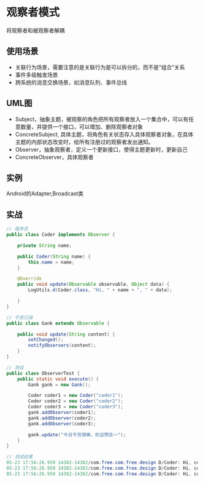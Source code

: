 # 观察者模式
将观察者和被观察者解耦

## 使用场景
- 关联行为场景，需要注意的是关联行为是可以拆分的，而不是“组合”关系
- 事件多级触发场景
- 跨系统的消息交换场景，如消息队列、事件总线

## UML图
- Subject，抽象主题，被观察的角色把所有观察者放入一个集合中，可以有任意数量，并提供一个接口，可以增加、删除观察者对象
- ConcreteSubject, 具体主题，将角色有关状态存入具体观察者对象，在具体主题的内部状态改变时，给所有注册过的观察者发出通知。
- Observer，抽象观察者，定义一个更新接口，使得主题更新时，更新自己
- ConcreteObserver，具体观察者

## 实例
Android的Adapter,Broadcast类

## 实战
```Java
// 程序员
public class Coder implements Observer {

    private String name;

    public Coder(String name) {
        this.name = name;
    }

    @Override
    public void update(Observable observable, Object data) {
        LogUtils.d(Coder.class, "Hi, " + name + ", " + data);

    }
}

// 干货订阅
public class Gank extends Observable {

    public void update(String content) {
        setChanged();
        notifyObservers(content);
    }
}

// 测试
public class ObserverTest {
    public static void execute() {
        Gank gank = new Gank();

        Coder coder1 = new Coder("coder1");
        Coder coder2 = new Coder("coder2");
        Coder coder3 = new Coder("coder3");
        gank.addObserver(coder1);
        gank.addObserver(coder2);
        gank.addObserver(coder3);

        gank.update("今日干货很棒，欢迎预览～");
    }
}

// 测试结果
05-23 17:56:26.959 14382-14382/com.free.com.free.design D/Coder: Hi, coder1, 今日干货很棒，欢迎预览～
05-23 17:56:26.959 14382-14382/com.free.com.free.design D/Coder: Hi, coder2, 今日干货很棒，欢迎预览～
05-23 17:56:26.959 14382-14382/com.free.com.free.design D/Coder: Hi, coder3, 今日干货很棒，欢迎预览～
```
